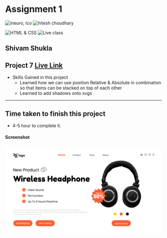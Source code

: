 # Assignment 1

![ineuro, lco](https://img.shields.io/badge/iNeuron-LCO-green)
![hitesh choudhary](https://img.shields.io/badge/Hitesh--Choudhary-Full--stack--JS--bootcamp-red)

![HTML & CSS](https://img.shields.io/badge/HTML-CSS-orange)
![Live class](https://img.shields.io/badge/LIVE--CLASS-PROJECT--7-lightgrey)

## Shivam Shukla

## Project 7 [Live Link](#)

-   Skills Gained in this project
    -   Learned how we can use position Relative & Absolute in combination so that items can be stacked on top of each other
    -  Learned to add shadows onto svgs


---

## Time taken to finish this project

-  4-5 hour to complete it.

#### Screenshot

![Desktop](7.png)